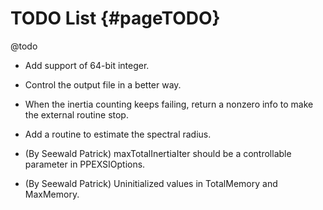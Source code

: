 TODO List   {#pageTODO}
=========
@todo
- Add support of 64-bit integer.
- Control the output file in a better way.
- When the inertia counting keeps failing, return a nonzero info to make
  the external routine stop.
- Add a routine to estimate the spectral radius.

- (By Seewald Patrick) maxTotalInertiaIter should be a controllable
  parameter in PPEXSIOptions.
- (By Seewald Patrick) Uninitialized values in TotalMemory and
  MaxMemory.
